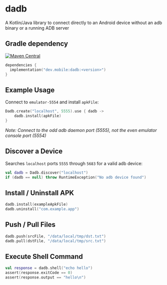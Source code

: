 # dadb

A Kotlin/Java library to connect directly to an Android device without an adb binary or a running ADB server

## Gradle dependency

[![Maven Central](https://img.shields.io/maven-central/v/dev.mobile/dadb.svg)](https://mvnrepository.com/artifact/dev.mobile/dadb)
```kotlin
dependencies {
  implementation("dev.mobile:dadb:<version>")
}
```

## Example Usage

Connect to `emulator-5554` and install `apkFile`:

```kotlin
Dadb.create("localhost", 5555).use { dadb ->
    dadb.install(apkFile)
}
```

*Note: Connect to the odd adb daemon port (5555), not the even emulator console port (5554)*

## Discover a Device

Searches `localhost` ports `5555` through `5683` for a valid adb device:  

```kotlin
val dadb = Dadb.discover("localhost")
if (dadb == null) throw RuntimeException("No adb device found")
```

## Install / Uninstall APK

```kotlin
dadb.install(exampleApkFile)
dadb.uninstall("com.example.app")
```

## Push / Pull Files

```kotlin
dadb.push(srcFile, "/data/local/tmp/dst.txt")
dadb.pull(dstFile, "/data/local/tmp/src.txt")
```

## Execute Shell Command

```kotlin
val response = dadb.shell("echo hello")
assert(response.exitCode == 0)
assert(response.output == "hello\n")
```
